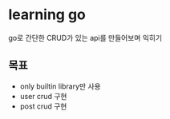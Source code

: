 # learning go

go로 간단한 CRUD가 있는 api를 만들어보며 익히기

## 목표

- only builtin library만 사용
- user crud 구현
- post crud 구현
